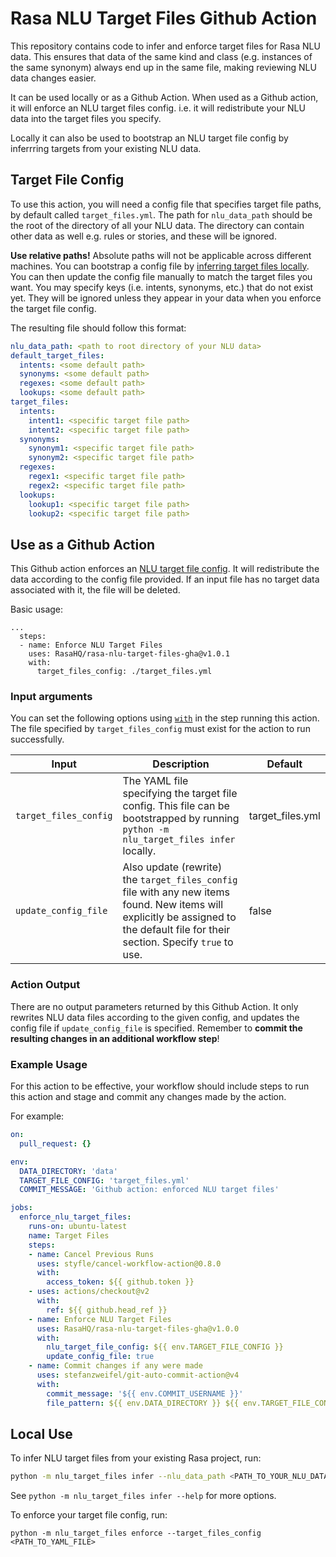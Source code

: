 # Rasa NLU Target Files Github Action
This repository contains code to infer and enforce target files for Rasa NLU data.
This ensures that data of the same kind and class (e.g. instances of the same synonym) always end
up in the same file, making reviewing NLU data changes easier.

It can be used locally or as a Github Action.
When used as a Github action, it will enforce an NLU target files config. i.e. it will redistribute your NLU
data into the target files you specify.

Locally it can also be used to bootstrap an NLU target file config by inferrring targets from your existing NLU data.

## Target File Config
To use this action, you will need a config file that specifies target file paths, by default called `target_files.yml`.
The path for `nlu_data_path` should be the root of the directory of all your NLU data. The directory can contain other data as well 
e.g. rules or stories, and these will be ignored.

**Use relative paths!** Absolute paths will not be applicable across different machines.
You can bootstrap a config file by [inferring target files locally](#local-use).
You can then update the config file manually to match the target files you want.
You may specify keys (i.e. intents, synonyms, etc.) that do not exist yet.
They will be ignored unless they appear in your data when you enforce the target file config.

The resulting file should follow this format:

```yaml
nlu_data_path: <path to root directory of your NLU data>
default_target_files:
  intents: <some default path>
  synonyms: <some default path>
  regexes: <some default path>
  lookups: <some default path>
target_files:
  intents:
    intent1: <specific target file path>
    intent2: <specific target file path>
  synonyms:
    synonym1: <specific target file path>
    synonym2: <specific target file path>
  regexes:
    regex1: <specific target file path>
    regex2: <specific target file path>
  lookups:
    lookup1: <specific target file path>
    lookup2: <specific target file path>
```


## Use as a Github Action

This Github action enforces an [NLU target file config](#target-file-config).
It will redistribute the data according to the config file provided.
If an input file has no target data associated with it, the file will be deleted.

Basic usage:
```
...
  steps:
  - name: Enforce NLU Target Files
    uses: RasaHQ/rasa-nlu-target-files-gha@v1.0.1
    with:
      target_files_config: ./target_files.yml
```


### Input arguments

You can set the following options using [`with`](https://docs.github.com/en/actions/reference/workflow-syntax-for-github-actions#jobsjob_idstepswith) in the step running this action. The file specified by `target_files_config` must exist for the action to run successfully.



|           Input            |                                                           Description                                                           |        Default         |
| -------------------------- | ------------------------------------------------------------------------------------------------------------------------------- | ---------------------- |
| `target_files_config`        | The YAML file specifying the target file config. This file can be bootstrapped by running `python -m nlu_target_files infer` locally. | target_files.yml |
| `update_config_file`        | Also update (rewrite) the `target_files_config` file with any new items found. New items will explicitly be assigned to the default file for their section. Specify `true` to use. | false |

### Action Output

There are no output parameters returned by this Github Action. It only rewrites NLU data files according to the given config,
and updates the config file if `update_config_file` is specified.
Remember to **commit the resulting changes in an additional workflow step**!



### Example Usage

For this action to be effective, your workflow should include steps to run this action and
stage and commit any changes made by the action.

For example:
```yaml
on:
  pull_request: {}

env:
  DATA_DIRECTORY: 'data'
  TARGET_FILE_CONFIG: 'target_files.yml'
  COMMIT_MESSAGE: 'Github action: enforced NLU target files'

jobs:
  enforce_nlu_target_files:
    runs-on: ubuntu-latest
    name: Target Files
    steps:
    - name: Cancel Previous Runs
      uses: styfle/cancel-workflow-action@0.8.0
      with:
        access_token: ${{ github.token }}
    - uses: actions/checkout@v2
      with:
        ref: ${{ github.head_ref }}
    - name: Enforce NLU Target Files
      uses: RasaHQ/rasa-nlu-target-files-gha@v1.0.0
      with:
        nlu_target_file_config: ${{ env.TARGET_FILE_CONFIG }}
        update_config_file: true
    - name: Commit changes if any were made
      uses: stefanzweifel/git-auto-commit-action@v4
      with:
        commit_message: '${{ env.COMMIT_USERNAME }}'
        file_pattern: ${{ env.DATA_DIRECTORY }} ${{ env.TARGET_FILE_CONFIG }}
```


## Local Use

To infer NLU target files from your existing Rasa project, run:

```bash
python -m nlu_target_files infer --nlu_data_path <PATH_TO_YOUR_NLU_DATA_DIR>
```

See `python -m nlu_target_files infer --help` for more options.

To enforce your target file config, run:

```
python -m nlu_target_files enforce --target_files_config <PATH_TO_YAML_FILE>
```
